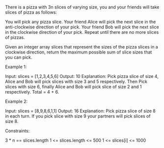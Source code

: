 There is a pizza with 3n slices of varying size, you and your friends will
take slices of pizza as follows:


You will pick any pizza slice.
Your friend Alice will pick the next slice in the anti-clockwise direction of
your pick.
Your friend Bob will pick the next slice in the clockwise direction of your
pick.
Repeat until there are no more slices of pizzas.


Given an integer array slices that represent the sizes of the pizza slices in
a clockwise direction, return the maximum possible sum of slice sizes that
you can pick.


Example 1:


Input: slices = [1,2,3,4,5,6]
Output: 10
Explanation: Pick pizza slice of size 4, Alice and Bob will pick slices with
size 3 and 5 respectively. Then Pick slices with size 6, finally Alice and
Bob will pick slice of size 2 and 1 respectively. Total = 4 + 6.


Example 2:


Input: slices = [8,9,8,6,1,1]
Output: 16
Explanation: Pick pizza slice of size 8 in each turn. If you pick slice with
size 9 your partners will pick slices of size 8.



Constraints:


3 * n == slices.length
1 <= slices.length <= 500
1 <= slices[i] <= 1000




